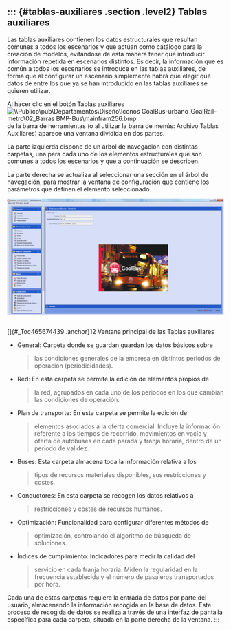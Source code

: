 ::: {#tablas-auxiliares .section .level2}
Tablas auxiliares
-----------------

Las tablas auxiliares contienen los datos estructurales que resultan
comunes a todos los escenarios y que actúan como catálogo para la
creación de modelos, evitándose de esta manera tener que introducir
información repetida en escenarios distintos. Es decir, la información
que es común a todos los escenarios se introduce en las tablas
auxiliares, de forma que al configurar un escenario simplemente habrá
que elegir qué datos de entre los que ya se han introducido en las
tablas auxiliares se quieren utilizar.

Al hacer clic en el botón Tablas auxiliares
![\\\\Publico\\pub\\Departamentos\\Diseño\\Iconos
GoalBus-urbano\_GoalRail-metro\\02\_Barras
BMP-Bus\\mainfram256.bmp](../media/file13.png) de la barra de
herramientas (o al utilizar la barra de menús: Archivo Tablas
Auxiliares) aparece una ventana dividida en dos partes.

La parte izquierda dispone de un árbol de navegación con distintas
carpetas, una para cada uno de los elementos estructurales que son
comunes a todos los escenarios y que a continuación se describen.

La parte derecha se actualiza al seleccionar una sección en el árbol de
navegación, para mostrar la ventana de configuración que contiene los
parámetros que definen el elemento seleccionado.

![](../media/file14.png)

[]{#_Toc465674439 .anchor}12 Ventana principal de las Tablas auxiliares

-   General: Carpeta donde se guardan guardan los datos básicos sobre
    > las condiciones generales de la empresa en distintos periodos de
    > operación (periodicidades).

-   Red: En esta carpeta se permite la edición de elementos propios de
    > la red, agrupados en cada uno de los periodos en los que cambian
    > las condiciones de operación.

-   Plan de transporte: En esta carpeta se permite la edición de
    > elementos asociados a la oferta comercial. Incluye la información
    > referente a los tiempos de recorrido, movimientos en vacío y
    > oferta de autobuses en cada parada y franja horaria, dentro de un
    > periodo de validez.

-   Buses: Esta carpeta almacena toda la información relativa a los
    > tipos de recursos materiales disponibles, sus restricciones y
    > costes.

-   Conductores: En esta carpeta se recogen los datos relativos a
    > restricciones y costes de recursos humanos.

-   Optimización: Funcionalidad para configurar diferentes métodos de
    > optimización, controlando el algoritmo de búsqueda de soluciones.

-   Índices de cumplimiento: Indicadores para medir la calidad del
    > servicio en cada franja horaria. Miden la regularidad en la
    > frecuencia establecida y el número de pasajeros transportados por
    > hora.

Cada una de estas carpetas requiere la entrada de datos por parte del
usuario, almacenando la información recogida en la base de datos. Este
proceso de recogida de datos se realiza a través de una interfaz de
pantalla específica para cada carpeta, situada en la parte derecha de la
ventana.
:::
